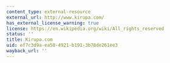 ```yaml
---
content_type: external-resource
external_url: http://www.kirupa.com/
has_external_license_warning: true
license: https://en.wikipedia.org/wiki/All_rights_reserved
status: ''
title: Kirupa.com
uid: ef7c3d9a-ea58-4921-b191-3b78de261ee3
wayback_url: ''
---
```

